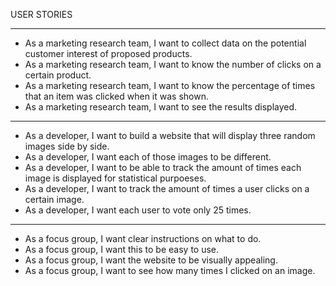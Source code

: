 USER STORIES

_____________________________________________

- As a marketing research team, I want to collect data on the potential customer interest of proposed products.
- As a marketing research team, I want to know the number of clicks on a certain product.
- As a marketing research team, I want to know the percentage of times that an item was clicked when it was shown.
- As a marketing research team, I want to see the results displayed.

___________________________________________________

- As a developer, I want to build a website that will display three random images side by side.
- As a developer, I want each of those images to be different.
- As a developer, I want to be able to track the amount of times each image is displayed for statistical purpoeses.
- As a developer, I want to track the amount of times a user clicks on a certain image.
- As a developer, I want each user to vote only 25 times.

______________________________________________________

- As a focus group, I want clear instructions on what to do.
- As a focus group, I want this to be easy to use.
- As a focus group, I want the website to be visually appealing.
- As a focus group, I want to see how many times I clicked on an image.
